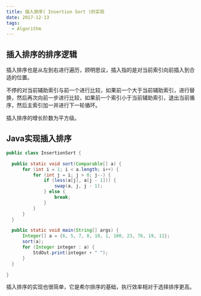```yaml
---
title: 插入排序( Insertion Sort )的实现
date: 2017-12-13
tags:
  - Algorithm
---
```


## 插入排序的排序逻辑

插入排序也是从左到右进行遍历，顾明思议，插入指的是对当前索引向前插入到合适的位置。

不停的对当前辅助索引与前一个进行比较，如果前一个大于当前辅助索引，进行替换，然后再次向前一步进行比较，如果前一个索引小于当前辅助索引，退出当前循序，然后主索引加一并进行下一轮循环。

插入排序的增长阶数为平方级。

## Java实现插入排序

```java
public class InsertionSort {

  public static void sort(Comparable[] a) {
      for (int i = 1; i < a.length; i++) {
          for (int j = i; j > 0; j--) {
              if (less(a[j], a[j - 1])) {
                  swap(a, j, j - 1);
              } else {
                  break;
              } 
          }
      }
  }

  public static void main(String[] args) {
      Integer[] a = {6, 5, 7, 8, 10, 1, 100, 23, 76, 19, 11};
      sort(a);
      for (Integer integer : a) {
          StdOut.print(integer + " ");
      }
  }

}

```

插入排序的实现也很简单，它是希尔排序的基础，执行效率相对于选择排序更高。
